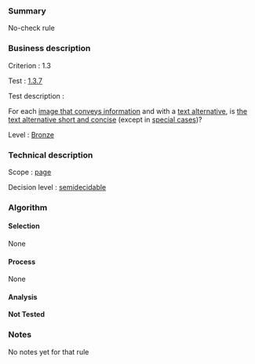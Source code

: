 ### Summary

No-check rule

### Business description

Criterion : 1.3

Test : [1.3.7](http://www.accessiweb.org/index.php/accessiweb-22-english-version.html#test-1-3-7)

Test description :

For each [image that conveys
information](http://www.braillenet.org/accessibilite/referentiel-aw21-en/glossaire.php#mImgInfo)
and with a [text
alternative](http://www.braillenet.org/accessibilite/referentiel-aw21-en/glossaire.php#mAltTexteImg),
is [the text alternative short and
concise](http://www.braillenet.org/accessibilite/referentiel-aw21-en/glossaire.php#maltCC)
(except in [special
cases](http://www.braillenet.org/accessibilite/referentiel-aw21-en/glossaire.php#cpCrit1-3 "Special cases for criterion 1.3"))?

Level : [Bronze](/en/category/rules-design/accessiweb-11/level/bronze)

### Technical description

Scope : [page](/en/category/rules-design/accessiweb-11/scope/page)

Decision level :
[semidecidable](/en/category/rules-design/accessiweb-11/decision-level/semidecidable)

### Algorithm

#### Selection

None

#### Process

None

#### Analysis

**Not Tested**

### Notes

No notes yet for that rule
